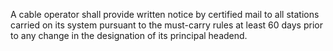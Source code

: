 A cable operator shall provide written notice by certified mail to all stations carried on its system pursuant to the must-carry rules at least 60 days prior to any change in the designation of its principal headend.

